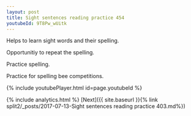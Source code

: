 ```yaml
---
layout: post
title: Sight sentences reading practice 454
youtubeId: 9T8Pw_wUitk
---
```

 
 
Helps to learn sight words and their spelling.

Opportunitiy to repeat the spelling. 

Practice spelling. 
 
Practice for spelling bee competitions. 
 
{% include youtubePlayer.html id=page.youtubeId %}
 
 
{% include analytics.html %} 
[Next]({{ site.baseurl }}{% link  split2/_posts/2017-07-13-Sight sentences reading practice 403.md%})
 
